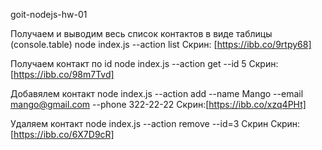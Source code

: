 goit-nodejs-hw-01

Получаем и выводим весь список контактов в виде таблицы (console.table)
node index.js --action list Скрин: [https://ibb.co/9rtpy68]

Получаем контакт по id
node index.js --action get --id 5 Скрин: [https://ibb.co/98m7Tvd]

Добавялем контакт
node index.js --action add --name Mango --email mango@gmail.com --phone 322-22-22 Скрин:[https://ibb.co/xzq4PHt]

Удаляем контакт
node index.js --action remove --id=3 Скрин Скрин:[https://ibb.co/6X7D9cR]
